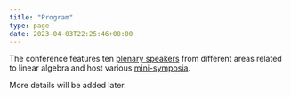 ```yaml
---
title: "Program"
type: page
date: 2023-04-03T22:25:46+08:00
---
```


The conference features ten [plenary speakers](plenary/) from different areas related to linear algebra and host various [mini-symposia](mini/).  

More details will be added later.
